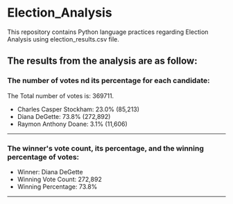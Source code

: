 # Election_Analysis
This repository contains Python language practices regarding Election Analysis using election_results.csv file.

## The results from the analysis are as follow:

### The number of votes nd its percentage for each candidate:

 The Total number of votes is: 369711.

  * Charles Casper Stockham: 23.0% (85,213)
  * Diana DeGette: 73.8% (272,892)
  * Raymon Anthony Doane: 3.1% (11,606)

--------------------------
### The winner's vote count, its percentage, and the winning percentage of votes:

  * Winner: Diana DeGette
  * Winning Vote Count: 272,892
  * Winning Percentage: 73.8%

-------------------------
